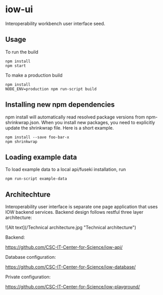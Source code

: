 # iow-ui
Interoperability workbench user interface seed.  

## Usage
To run the build

    npm install
    npm start

To make a production build

    npm install
    NODE_ENV=production npm run-script build

## Installing new npm dependencies
npm install will automatically read resolved package versions from npm-shrinkwrap.json. When you install new packages, you need to explicitly update the shrinkwrap file. Here is a short example.

    npm install --save foo-bar-x
    npm shrinkwrap

## Loading example data
To load example data to a local api/fuseki installation, run

    npm run-script example-data

## Architechture
Interoperability user interface is separate one page application that uses IOW backend services. Backend design follows restful three layer architecture:

![Alt text](/Technical architecture.jpg "Technical architecture")


Backend:

https://github.com/CSC-IT-Center-for-Science/iow-api/

Database configuration:

https://github.com/CSC-IT-Center-for-Science/iow-database/

Private configuration:

https://github.com/CSC-IT-Center-for-Science/iow-playground/
